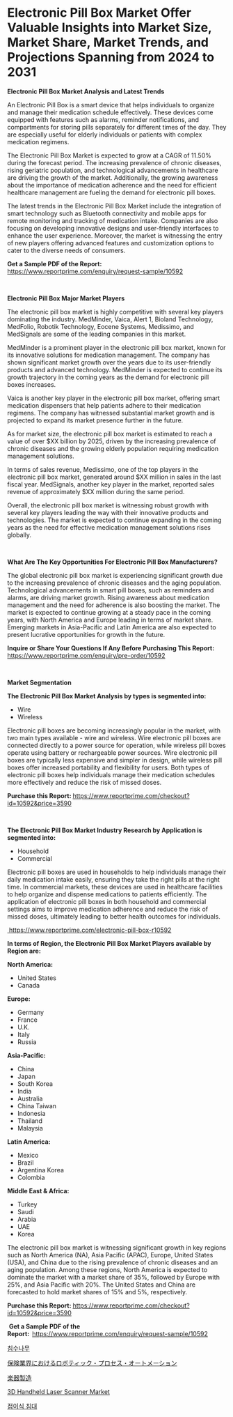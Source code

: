 <p><h1>Electronic Pill Box Market Offer Valuable Insights into Market Size, Market Share, Market Trends, and Projections Spanning from 2024 to 2031</h1></p><p><strong>Electronic Pill Box Market Analysis and Latest Trends</strong></p>
<p><p>An Electronic Pill Box is a smart device that helps individuals to organize and manage their medication schedule effectively. These devices come equipped with features such as alarms, reminder notifications, and compartments for storing pills separately for different times of the day. They are especially useful for elderly individuals or patients with complex medication regimens.</p><p>The Electronic Pill Box Market is expected to grow at a CAGR of 11.50% during the forecast period. The increasing prevalence of chronic diseases, rising geriatric population, and technological advancements in healthcare are driving the growth of the market. Additionally, the growing awareness about the importance of medication adherence and the need for efficient healthcare management are fueling the demand for electronic pill boxes.</p><p>The latest trends in the Electronic Pill Box Market include the integration of smart technology such as Bluetooth connectivity and mobile apps for remote monitoring and tracking of medication intake. Companies are also focusing on developing innovative designs and user-friendly interfaces to enhance the user experience. Moreover, the market is witnessing the entry of new players offering advanced features and customization options to cater to the diverse needs of consumers.</p></p>
<p><strong>Get a Sample PDF of the Report:&nbsp;</strong> <a href="https://www.reportprime.com/enquiry/request-sample/10592">https://www.reportprime.com/enquiry/request-sample/10592</a></p>
<p>&nbsp;</p>
<p><strong>Electronic Pill Box Major Market Players</strong></p>
<p><p>The electronic pill box market is highly competitive with several key players dominating the industry. MedMinder, Vaica, Alert 1, Bioland Technology, MedFolio, Robotik Technology, Eocene Systems, Medissimo, and MedSignals are some of the leading companies in this market.</p><p>MedMinder is a prominent player in the electronic pill box market, known for its innovative solutions for medication management. The company has shown significant market growth over the years due to its user-friendly products and advanced technology. MedMinder is expected to continue its growth trajectory in the coming years as the demand for electronic pill boxes increases.</p><p>Vaica is another key player in the electronic pill box market, offering smart medication dispensers that help patients adhere to their medication regimens. The company has witnessed substantial market growth and is projected to expand its market presence further in the future.</p><p>As for market size, the electronic pill box market is estimated to reach a value of over $XX billion by 2025, driven by the increasing prevalence of chronic diseases and the growing elderly population requiring medication management solutions.</p><p>In terms of sales revenue, Medissimo, one of the top players in the electronic pill box market, generated around $XX million in sales in the last fiscal year. MedSignals, another key player in the market, reported sales revenue of approximately $XX million during the same period.</p><p>Overall, the electronic pill box market is witnessing robust growth with several key players leading the way with their innovative products and technologies. The market is expected to continue expanding in the coming years as the need for effective medication management solutions rises globally.</p></p>
<p>&nbsp;</p>
<p><strong>What Are The Key Opportunities For Electronic Pill Box Manufacturers?</strong></p>
<p><p>The global electronic pill box market is experiencing significant growth due to the increasing prevalence of chronic diseases and the aging population. Technological advancements in smart pill boxes, such as reminders and alarms, are driving market growth. Rising awareness about medication management and the need for adherence is also boosting the market. The market is expected to continue growing at a steady pace in the coming years, with North America and Europe leading in terms of market share. Emerging markets in Asia-Pacific and Latin America are also expected to present lucrative opportunities for growth in the future.</p></p>
<p><strong>Inquire or Share Your Questions If Any Before Purchasing This Report:</strong> <a href="https://www.reportprime.com/enquiry/pre-order/10592">https://www.reportprime.com/enquiry/pre-order/10592</a></p>
<p>&nbsp;</p>
<p><strong>Market Segmentation</strong></p>
<p><strong>The Electronic Pill Box Market Analysis by types is segmented into:</strong></p>
<p><ul><li>Wire</li><li>Wireless</li></ul></p>
<p><p>Electronic pill boxes are becoming increasingly popular in the market, with two main types available - wire and wireless. Wire electronic pill boxes are connected directly to a power source for operation, while wireless pill boxes operate using battery or rechargeable power sources. Wire electronic pill boxes are typically less expensive and simpler in design, while wireless pill boxes offer increased portability and flexibility for users. Both types of electronic pill boxes help individuals manage their medication schedules more effectively and reduce the risk of missed doses.</p></p>
<p><strong>Purchase this Report:&nbsp;</strong><a href="https://www.reportprime.com/checkout?id=10592&price=3590">https://www.reportprime.com/checkout?id=10592&price=3590</a></p>
<p>&nbsp;</p>
<p><strong>The Electronic Pill Box Market Industry Research by Application is segmented into:</strong></p>
<p><ul><li>Household</li><li>Commercial</li></ul></p>
<p><p>Electronic pill boxes are used in households to help individuals manage their daily medication intake easily, ensuring they take the right pills at the right time. In commercial markets, these devices are used in healthcare facilities to help organize and dispense medications to patients efficiently. The application of electronic pill boxes in both household and commercial settings aims to improve medication adherence and reduce the risk of missed doses, ultimately leading to better health outcomes for individuals.</p></p>
<p><a href="https://www.reportprime.com/electronic-pill-box-r10592">&nbsp;https://www.reportprime.com/electronic-pill-box-r10592</a></p>
<p><strong>In terms of Region, the Electronic Pill Box Market Players available by Region are:</strong></p>
<p>
    <p> <strong> North America: </strong>
        <ul>
            <li>United States</li>
            <li>Canada</li>
        </ul>
        </p> 
    <p> <strong> Europe: </strong>
        <ul>
            <li>Germany</li>
            <li>France</li>
            <li>U.K.</li>
            <li>Italy</li>
            <li>Russia</li>
        </ul>
        </p> 
    <p> <strong> Asia-Pacific: </strong>
        <ul>
            <li>China</li>
            <li>Japan</li>
            <li>South Korea</li>
            <li>India</li>
            <li>Australia</li>
            <li>China Taiwan</li>
            <li>Indonesia</li>
            <li>Thailand</li>
            <li>Malaysia</li>
        </ul>
        </p> 
    <p> <strong> Latin America: </strong>
        <ul>
            <li>Mexico</li>
            <li>Brazil</li>
            <li>Argentina Korea</li>
            <li>Colombia</li>
        </ul>
        </p> 
    <p> <strong> Middle East & Africa: </strong>
        <ul>
            <li>Turkey</li>
            <li>Saudi</li>
            <li>Arabia</li>
            <li>UAE</li>
            <li>Korea</li>
        </ul>
    </p>
    </p>
<p><p>The electronic pill box market is witnessing significant growth in key regions such as North America (NA), Asia Pacific (APAC), Europe, United States (USA), and China due to the rising prevalence of chronic diseases and an aging population. Among these regions, North America is expected to dominate the market with a market share of 35%, followed by Europe with 25%, and Asia Pacific with 20%. The United States and China are forecasted to hold market shares of 15% and 5%, respectively.</p></p>
<p><strong>Purchase this Report: </strong><a href="https://www.reportprime.com/checkout?id=10592&price=3590">https://www.reportprime.com/checkout?id=10592&price=3590</a></p>
<p>&nbsp;<strong>Get a Sample PDF of the Report:&nbsp;&nbsp;</strong><a href="https://www.reportprime.com/enquiry/request-sample/10592">https://www.reportprime.com/enquiry/request-sample/10592</a></p>
<p><strong></strong></p>
<p><p><a href="https://medium.com/@soloncarter42/%EC%95%84%EA%B0%80%EB%A5%B4%EC%9A%B0%EB%93%9C-%EC%8B%9C%EC%9E%A5-%EC%8B%9C%EC%9E%A5-cagr-%EC%8B%9C%EC%9E%A5-%ED%8A%B8%EB%A0%8C%EB%93%9C-%EB%B0%8F-%EC%84%B1%EC%9E%A5-%EC%A0%84%EB%9E%B5%EC%97%90-%EB%8C%80%ED%95%9C-%ED%86%B5%EC%B0%B0%EB%A0%A5-68be74d1e213">침수나무</a></p><p><a href="https://medium.com/@timslater46/%E4%BF%9D%E9%99%BA%E5%B8%82%E5%A0%B4%E3%81%AB%E3%81%8A%E3%81%91%E3%82%8B%E3%83%AD%E3%83%9C%E3%83%86%E3%82%A3%E3%83%83%E3%82%AF%E3%83%97%E3%83%AD%E3%82%BB%E3%82%B9%E3%82%AA%E3%83%BC%E3%83%88%E3%83%A1%E3%83%BC%E3%82%B7%E3%83%A7%E3%83%B3%E3%81%AE%E5%B8%82%E5%A0%B4%E5%8B%95%E5%90%91%E3%81%A8%E5%B8%82%E5%A0%B4%E5%88%86%E6%9E%90%E3%81%AF-2024%E5%B9%B4%E3%81%8B%E3%82%892031%E5%B9%B4%E3%81%BE%E3%81%A7%E3%81%AE%E4%BA%88%E6%B8%AC%E3%81%95%E3%82%8C%E3%81%A6%E3%81%84%E3%81%BE%E3%81%99-ba17d5699eb0">保険業界におけるロボティック・プロセス・オートメーション</a></p><p><a href="https://medium.com/@chrispbacon162023/%E6%A5%BD%E5%99%A8%E8%A3%BD%E9%80%A0%E5%B8%82%E5%A0%B4%E8%AA%BF%E6%9F%BB%E3%83%AC%E3%83%9D%E3%83%BC%E3%83%88-%E3%81%9D%E3%81%AE%E6%AD%B4%E5%8F%B2%E3%81%A82024%E5%B9%B4%E3%81%8B%E3%82%892031%E5%B9%B4%E3%81%BE%E3%81%A7%E3%81%AE%E4%BA%88%E6%B8%AC-cae93e2402ce">楽器製造</a></p><p><a href="https://www.linkedin.com/pulse/3d-handheld-laser-scanner-market-outlook-industry-overview-forecast-w6vie?trackingId=vudc%2BdvmKF%2BUHO1YTFnIgA%3D%3D">3D Handheld Laser Scanner Market</a></p><p><a href="https://medium.com/@drewbarton1911/%ED%8F%B4%EB%8D%94%EB%B8%94-%EC%B9%A8%EB%8C%80-%EC%8B%9C%EC%9E%A5-%EC%A0%84%EB%A7%9D-%EC%82%B0%EC%97%85-%EA%B0%9C%EC%9A%94-%EB%B0%8F-%EC%98%88%EC%B8%A1-2024%EB%85%84%EB%B6%80%ED%84%B0-2031%EB%85%84%EA%B9%8C%EC%A7%80-0f1e8ee87044">접이식 침대</a></p></p>